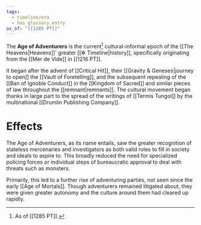 ```yaml
---
tags:
  - timeline/era
  - has_glossary_entry
as_of: "[[1285 PT]]"
---
```


The **Age of Adventurers** is the current[^1] cultural-informal epoch of the [[The Heavens|Heavens]]' greater [[✼ Timeline|history]], specifically originating from the [[Mer de Vide]] in [[1216 PT]].

It began after the advent of [[Critical Hit]], their [[Gravity & Geneses|journey to open]] the [[Vault of Foretelling]], and the subsequent repealing of the [[Ban of Ignoble Conduct]] in the [[Kingdom of Sacred]] and similar pieces of law throughout the [[remnant|remnants]]. The cultural movement began thanks in large part to the spread of the writings of [[Termis Tungol]] by the multinational [[Drumlin Publishing Company]].

# Effects
The Age of Adventurers, as its name entails, saw the greater recognition of stateless mercenaries and investigators as both valid roles to fill in society and ideals to aspire to. This broadly reduced the need for specialized policing forces or individual steps of bureaucratic approval to deal with threats such as monsters. 

Primarily, this led to a further rise of adventuring parties, not seen since the early [[Age of Mortals]]. Though adventurers remained litigated about, they were given greater autonomy and the culture around them had cleared up rapidly.

[^1]: As of [[1285 PT]].